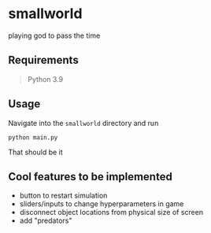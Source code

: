 # smallworld
playing god to pass the time

## Requirements
> Python 3.9 

## Usage
Navigate into the `smallworld` directory and run 
```
python main.py
```
That should be it

## Cool features to be implemented
- button to restart simulation
- sliders/inputs to change hyperparameters in game
- disconnect object locations from physical size of screen
- add "predators"


